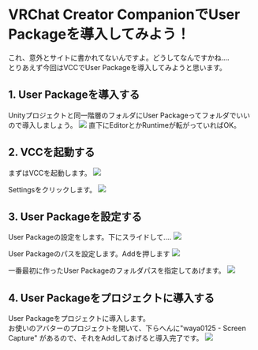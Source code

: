 # VRChat Creator CompanionでUser Packageを導入してみよう！
これ、意外とサイトに書かれてないんですよ。どうしてなんですかね....  
とりあえず今回はVCCでUser Packageを導入してみようと思います。

## 1. User Packageを導入する
Unityプロジェクトと同一階層のフォルダにUser Packageってフォルダでいいので導入しましょう。
<img src="https://files.waya0125.com/images/ss15.png">
直下にEditorとかRuntimeが転がっていればOK。

## 2. VCCを起動する
まずはVCCを起動します。
<img src="https://files.waya0125.com/images/ss10.png">

Settingsをクリックします。
<img src="https://files.waya0125.com/images/ss11.png">

## 3. User Packageを設定する
User Packageの設定をします。下にスライドして....
<img src="https://files.waya0125.com/images/ss12.png">

User Packageのパスを設定します。Addを押します
<img src="https://files.waya0125.com/images/ss13.png">

一番最初に作ったUser Packageのフォルダパスを指定してあげます。
<img src="https://files.waya0125.com/images/ss14.png">

## 4. User Packageをプロジェクトに導入する
User Packageをプロジェクトに導入します。  
お使いのアバターのプロジェクトを開いて、下らへんに"waya0125 - Screen Capture" があるので、それをAddしてあげると導入完了です。
<img src="https://files.waya0125.com/images/ss16.png">